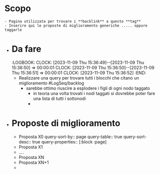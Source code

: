 # Scopo
	- Pagina utilizzata per trovare i **backlink** a questo **tag**
	- Inserire qui le proposte di miglioramento generiche ..... oppure taggarle
- # Da fare
  :LOGBOOK:
  CLOCK: [2023-11-09 Thu 15:36:49]--[2023-11-09 Thu 15:36:50] =>  00:00:01
  CLOCK: [2023-11-09 Thu 15:36:50]--[2023-11-09 Thu 15:36:51] =>  00:00:01
  CLOCK: [2023-11-09 Thu 15:36:52]
  :END:
	- Realizzare una query per trovare tutti i blocchi che citano un miglioramento #LogSeq/backlog
		- sarebbe ottimo riuscire a esplodere i figli di ogni nodo taggato
			- in teoria una volta trovati i nodi taggati si dovrebbe poter fare una lista di tutti i sottonodi
			-
- # Proposte di miglioramento
	- Proposta X0
	  query-sort-by:: page
	  query-table:: true
	  query-sort-desc:: true
	  query-properties:: [:block :page]
	- Proposta X1
	- ....
	- Proposta XN
	- Proposta XN+1
	-
